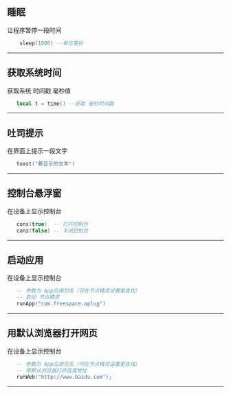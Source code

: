 ## 睡眠
让程序暂停一段时间
```lua
    sleep(1000) --单位毫秒
```
---
## 获取系统时间
获取系统 时间戳 毫秒值
```lua
   local t = time() --获取 毫秒时间戳
```
---
## 吐司提示
在界面上提示一段文字
```lua
   toast("要显示的文本")
```
---
## 控制台悬浮窗
在设备上显示控制台
```lua
   cons(true)  -- 打开控制台
   cons(false) -- 关闭控制台
```
---

## 启动应用
在设备上显示控制台
```lua
   -- 参数为 App应用包名（可在节点精灵设置里查找）
   -- 启动 节点精灵
   runApp("com.freespace.aplug")
```
---

## 用默认浏览器打开网页
在设备上显示控制台
```lua
   -- 参数为 App应用包名（可在节点精灵设置里查找）
   -- 用默认浏览器打开百度地址
   runWeb("http://www.baidu.com");
```
---
